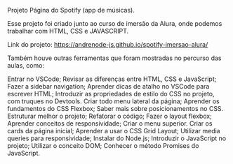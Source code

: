 Projeto Página do Spotify (app de músicas).

Esse projeto foi criado junto ao curso de imersão da Alura, onde podemos trabalhar com HTML, CSS e JAVASCRIPT. 

Link do projeto: 
https://andrenode-js.github.io/spotify-imersao-alura/

Também houve outras ferramentas que foram mostradas no percurso das aulas, como:

Entrar no VSCode;
Revisar as diferenças entre HTML, CSS e JavaScript;
Fazer a sidebar navigation;
Aprender dicas de atalho no VSCode para escrever HTML;
Introduzir as propriedades de estilo do CSS no projeto, com truques no Devtools.
Criar todo menu lateral da página;
Aprender os fundamentos do CSS Flexbox;
Saber mais sobre posicionamentos no CSS.
Estruturar melhor o projeto;
Refatorar o código;
Fazer o layout flexbox;
Aprender conceitos de responsividade;
Criar o menu superior.
Criar os cards da página inicial;
Aprender a usar o CSS Grid Layout;
Utilizar media queries para responsividade;
Instalar do Node.js;
Introduzir o JavaScript no projeto;
Utilizar o conceito DOM;
Conhecer o método Promises do JavaScript.

